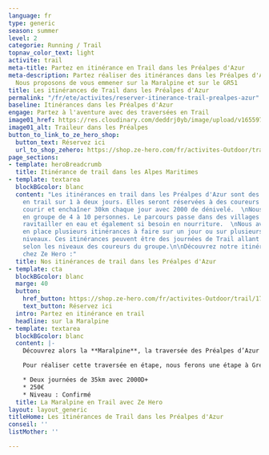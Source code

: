 ```yaml
---
language: fr
type: generic
season: summer
level: 2
categorie: Running / Trail
topnav_color_text: light
activite: trail
meta-title: Partez en itinérance en Trail dans les Préalpes d'Azur
meta-description: Partez réaliser des itinérances dans les Préalpes d'Azur en trail.
  Nous proposons de vous emmener sur la Maralpine et sur le GR51
title: Les itinérances de Trail dans les Préalpes d'Azur
permalink: "/fr/ete/activites/reserver-itinerance-trail-prealpes-azur"
baseline: Itinérances dans les Préalpes d'Azur
engage: Partez à l'aventure avec des traversées en Trail
image01_href: https://res.cloudinary.com/deddrj0yb/image/upload/v1655970333/website/By%20Ze%20Hero%20Activity/IMG20220612105528_1.jpg
image01_alt: Traileur dans les Préalpes
button_to_link_to_ze_hero_shop:
  button_text: Réservez ici
  url_to_shop_zehero: https://shop.ze-hero.com/fr/activites-Outdoor/trail/17603-maralpine-traversee-des-prealpes-dazur-journee-ze-hero-yann-alarcon
page_sections:
- template: heroBreadcrumb
  title: Itinérance de trail dans les Alpes Maritimes
- template: textarea
  blockBGcolor: blanc
  content: "Les itinérances en trail dans les Préalpes d'Azur sont des traversées
    en trail sur 1 à deux jours. Elles seront réservées à des coureurs confirmés pouvant
    courir et enchaîner 30km chaque jour avec 2000 de dénivelé.  \nNous partirons
    en groupe de 4 à 10 personnes. Le parcours passe dans des villages afin de se
    ravitailler en eau et également si besoin en nourriture.  \nNous avons donc mis
    en place plusieurs itinérances à faire sur un jour ou sur plusieurs selon les
    niveaux. Ces itinérances peuvent être des journées de Trail allant de 30km à 75km
    selon les niveaux des coureurs du groupe.\n\nDécouvrez notre itinérance de trail
    chez Ze Hero :"
  title: Nos itinérances de trail dans les Préalpes d'Azur
- template: cta
  blockBGcolor: blanc
  marge: 40
  button:
    href_button: https://shop.ze-hero.com/fr/activites-Outdoor/trail/17578-trail-journee-traversee-st-jeannet-bar-sur-loup-par-le-cheiron-yann-alarcon
    text_button: Réservez ici
  intro: Partez en itinérance en trail
  headline: sur la Maralpine
- template: textarea
  blockBGcolor: blanc
  content: |-
    Découvrez alors la **Maralpine**, la traversée des Préalpes d’Azur : 77km et 4200D+. La traversée des Préalpes par excellence à faire en Trail en 1 jours our les plus motivés ou en 2/3 jours par différentes. Vous partirez de Saint Auban pour arriver à Vence. Vous passerez par le GR510 en traversant plusieurs petits villages tel que Collonges et Aiglun dans la vallée de l’Estéron. De là vous partirez pour la plus grosse ascension jusqu’au Cheiron avant de basculer à Gréolières. Vous traverserez ensuite le village de Cipières, longerez les gorges du Loup avant de remonter vers le village de Courmes en suivant le GR51 et vous finirez ensuite en direction de Vence. Une traversée unique, dans des paysages grandioses, avec des sentiers techniques. L’avantage c’est que cette traversée passe souvent dans des villages ce qui permet de ravitailler facilement en haut ou même pour manger.

    Pour réaliser cette traversée en étape, nous ferons une étape à Gréolières les neiges en dormant dans un refuge sauvage afin de couper en deux l’étape. Il sera alors possible de manger directement sur place le soir et le matin.

    * Deux journées de 35km avec 2000D+
    * 250€
    * Niveau : Confirmé
  title: La Maralpine en Trail avec Ze Hero
layout: layout_generic
titleHome: Les itinérances de Trail dans les Préalpes d'Azur
conseil: ''
listMother: ''

---
```

